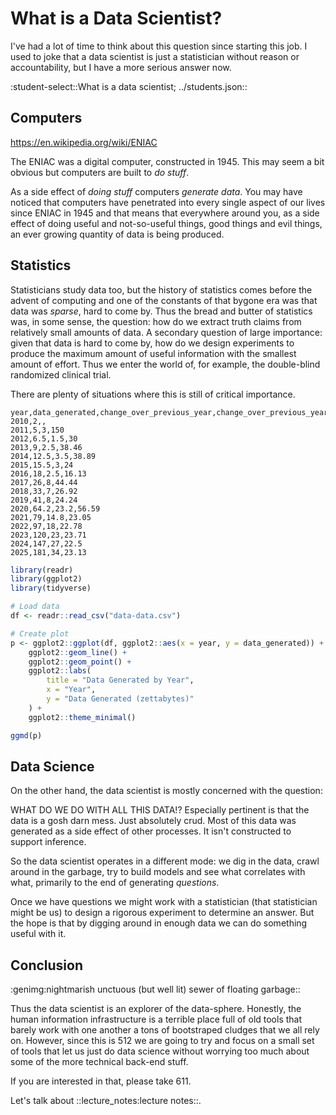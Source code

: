 What is a Data Scientist?
=========================

I've had a lot of time to think about this question since starting this job.
I used to joke that a data scientist is just a statistician without 
reason or accountability, but I have a more serious answer now.

:student-select::What is a data scientist; ../students.json::


Computers
---------

https://en.wikipedia.org/wiki/ENIAC

The ENIAC was a digital computer, constructed in 1945. This may seem a bit 
obvious but computers are built to _do stuff_.

As a side effect of _doing stuff_ computers _generate data_. You may have noticed
that computers have penetrated into every single aspect of our lives since 
ENIAC in 1945 and that means that everywhere around you, as a side effect of doing
useful and not-so-useful things, good things and evil things, an ever growing
quantity of data is being produced. 

Statistics
----------

Statisticians study data too, but the history of statistics comes before
the advent of computing and one of the constants of that bygone era was
that data was _sparse_, hard to come by. Thus the bread and butter of statistics
was, in some sense, the question: how do we extract truth claims from relatively
small amounts of data. A secondary question of large importance: given that data
is hard to come by, how do we design experiments to produce the maximum amount
of useful information with the smallest amount of effort. Thus we enter
the world of, for example, the double-blind randomized clinical trial. 

There are plenty of situations where this is still of critical importance.

```csv file=data-data.csv
year,data_generated,change_over_previous_year,change_over_previous_year_pct
2010,2,,
2011,5,3,150
2012,6.5,1.5,30
2013,9,2.5,38.46
2014,12.5,3.5,38.89
2015,15.5,3,24
2016,18,2.5,16.13
2017,26,8,44.44
2018,33,7,26.92
2019,41,8,24.24
2020,64.2,23.2,56.59
2021,79,14.8,23.05
2022,97,18,22.78
2023,120,23,23.71
2024,147,27,22.5
2025,181,34,23.13
```

```r file=plot-data-data.R
library(readr)
library(ggplot2)
library(tidyverse)

# Load data
df <- readr::read_csv("data-data.csv")

# Create plot
p <- ggplot2::ggplot(df, ggplot2::aes(x = year, y = data_generated)) +
    ggplot2::geom_line() +
    ggplot2::geom_point() +
    ggplot2::labs(
        title = "Data Generated by Year",
        x = "Year",
        y = "Data Generated (zettabytes)"
    ) +
    ggplot2::theme_minimal()

ggmd(p)
```

Data Science
------------

On the other hand, the data scientist is mostly concerned with the question:

WHAT DO WE DO WITH ALL THIS DATA!? Especially pertinent is that the data is a 
gosh darn mess. Just absolutely crud. Most of this data was generated as a side effect
of other processes. It isn't constructed to support inference. 

So the data scientist operates in a different mode: we dig in the data, crawl around
in the garbage, try to build models and see what correlates with what, primarily
to the end of generating _questions_.

Once we have questions we might work with a statistician (that statistician might be us)
to design a rigorous experiment to determine an answer.  But the hope is that
by digging around in enough data we can do something useful with it.

Conclusion
----------

:genimg:nightmarish unctuous (but well lit) sewer of floating garbage::

Thus the data scientist is an explorer of the data-sphere. Honestly, the human
information infrastructure is a terrible place full of old tools that barely 
work with one another a tons of bootstraped cludges that we all rely on. However,
since this is 512 we are going to try and focus on a small set of tools that let
us just do data science without worrying too much about some of the more 
technical back-end stuff. 

If you are interested in that, please take 611.

Let's talk about ::lecture_notes:lecture notes::.
